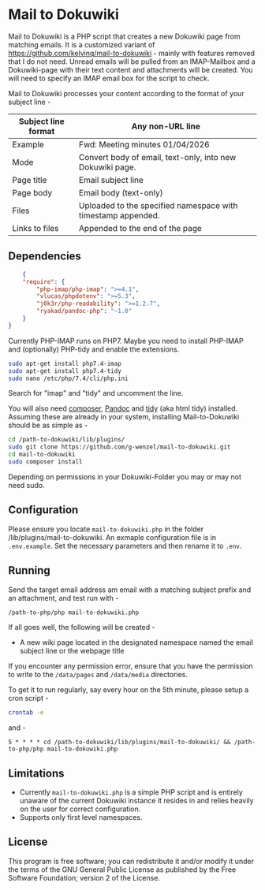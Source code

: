 # Mail to Dokuwiki

Mail to Dokuwiki is a PHP script that creates a new Dokuwiki page from matching emails. It is a customized variant of https://github.com/kelvinq/mail-to-dokuwiki - mainly with features removed that I do not need. Unread emails will be pulled from an IMAP-Mailbox and a Dokuwiki-page with their text content and attachments will be created. You will need to specify an IMAP email box for the script to check.

Mail to Dokuwiki processes your content according to the format of your subject line -

| Subject line format |   Any non-URL line    |
| ------------------- | --------------------------------------------------------------- |
| Example             | Fwd: Meeting minutes 01/04/2026      |
| Mode                | Convert body of email, text-only, into new Dokuwiki page.    |
| Page title          | Email subject line                                           |
| Page body           | Email body (text-only)                                       |
| Files               | Uploaded to the specified namespace with timestamp appended. |
| Links to files      | Appended to the end of the page       |

## Dependencies

```json
    {
    "require": {
        "php-imap/php-imap": ">=4.1",
        "vlucas/phpdotenv": ">=5.3",
        "j0k3r/php-readability": ">=1.2.7",
        "ryakad/pandoc-php": "~1.0"
    }
}
```

Currently PHP-IMAP runs on PHP7. Maybe you need to install PHP-IMAP and (optionally) PHP-tidy and enable the extensions.
```bash
sudo apt-get install php7.4-imap
sudo apt-get install php7.4-tidy
sudo nano /etc/php/7.4/cli/php.ini
```
Search for "imap" and "tidy" and uncomment the line.

You will also need [composer](https://getcomposer.org/doc/00-intro.md#installation-linux-unix-macos), [Pandoc](https://pandoc.org/installing.html) and [tidy](http://www.html-tidy.org) (aka html tidy) installed. Assuming these are already in your system, installing Mail-to-Dokuwiki should be as simple as -

```bash
cd /path-to-dokuwiki/lib/plugins/
sudo git clone https://github.com/g-wenzel/mail-to-dokuwiki.git
cd mail-to-dokuwiki
sudo composer install
```
Depending on permissions in your Dokuwiki-Folder you may or may not need sudo.

## Configuration

Please ensure you locate `mail-to-dokuwiki.php` in the folder /lib/plugins/mail-to-dokuwiki. An exmaple configuration file is in `.env.example`. Set the necessary parameters and then rename it to `.env`.


## Running

Send the target email address am email with a matching subject prefix and an attachment, and test run with -

```bash
/path-to-php/php mail-to-dokuwiki.php
```

If all goes well, the following will be created -

* A new wiki page located in the designated namespace named the email subject line or the webpage title

If you encounter any permission error, ensure that you have the permission to write to the `/data/pages` and `/data/media` directories.

To get it to run regularly, say every hour on the 5th minute, please setup a cron script -

```bash
crontab -e
```

and -

```
5 * * * * cd /path-to-dokuwiki/lib/plugins/mail-to-dokuwiki/ && /path-to-php/php mail-to-dokuwiki.php
```

## Limitations

* Currently `mail-to-dokuwiki.php` is a simple PHP script and is entirely unaware of the current Dokuwiki instance it resides in and relies heavily on the user for correct configuration.
* Supports only first level namespaces.

## License

This program is free software; you can redistribute it and/or modify it under the terms of the GNU General Public License as published by the Free Software Foundation; version 2 of the License.

